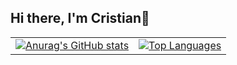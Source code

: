 ## Hi there, I'm Cristian👋

<table>
  <tr>
    <td>
      <a href="https://github.com/anuraghazra/github-readme-stats">
        <img src="https://github-readme-stats.vercel.app/api?username=cristian7b&count_private=true&show_icons=true&theme=dark&bg_color=5558e6&icon_color=F4B942&title_color=FBFBF2&hide_border=true&text_color=CFD2CD" alt="Anurag's GitHub stats"/>
      </a>
    </td>
    <td>
      <a href="https://github.com/anuraghazra/github-readme-stats">
        <img src="https://github-readme-stats.vercel.app/api/top-langs/?username=cristian7b&layout=compact&hide=C++&bg_color=5558e6&title_color=FBFBF2&text_color=FBFBF2&hide_border=true" alt="Top Languages"/>
      </a>
    </td>
  </tr>
</table>

<!--
**Cristian7B/Cristian7B** is a ✨ _special_ ✨ repository because its `README.md` (this file) appears on your GitHub profile.

Here are some ideas to get you started:

- 🔭 I’m currently working on ...
- 🌱 I’m currently learning ...
- 👯 I’m looking to collaborate on ...
- 🤔 I’m looking for help with ...
- 💬 Ask me about ...
- 📫 How to reach me: ...
- 😄 Pronouns: ...
- ⚡ Fun fact: ...
-->
